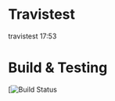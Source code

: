 # Travistest
travistest 17:53
# Build & Testing
[![Build Status](https://travis-ci.org/thanhtyluveb/Travistest.svg?branch=master)
